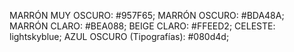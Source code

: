 MARRÓN MUY OSCURO: #957F65;
MARRÓN OSCURO: #BDA48A;
MARRÓN CLARO: #BEA088;
BEIGE CLARO: #FFEED2;
CELESTE: lightskyblue;
AZUL OSCURO (Tipografías): #080d4d;
